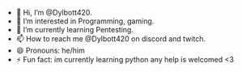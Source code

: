 - 👋 Hi, I’m @Dylbott420.
- 👀 I’m interested in Programming, gaming.
- 🌱 I’m currently learning Pentesting.
- 📫 How to reach me @Dylbott420 on discord and twitch.
- 😄 Pronouns: he/him
- ⚡ Fun fact: im currently learning python any help is welcomed <3

<!---
Dylbott420/Dylbott420 is a ✨ special ✨ repository because its `README.md` (this file) appears on your GitHub profile.
You can click the Preview link to take a look at your changes.
--->
